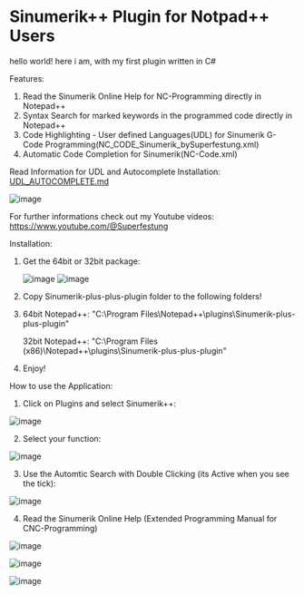 # Sinumerik++ Plugin for Notpad++ Users

hello world! here i am, with my first plugin written in C#

Features:
1. Read the Sinumerik Online Help for NC-Programming directly in Notepad++
2. Syntax Search for marked keywords in the programmed code directly in Notepad++
3. Code Highlighting - User defined Languages(UDL) for Sinumerik G-Code Programming(NC_CODE_Sinumerik_bySuperfestung.xml)
4. Automatic Code Completion for Sinumerik(NC-Code.xml)

Read Information for UDL and Autocomplete Installation:
[UDL_AUTOCOMPLETE.md](https://github.com/superfestung/Sinumerik-plus-plus-plugin/blob/master/UDL_AUTOCOMPLETE.md)

![image](https://github.com/user-attachments/assets/4eb14ba2-4d39-4ef7-8bd7-82ffad632667)

For further informations check out my Youtube videos: 
https://www.youtube.com/@Superfestung

Installation:
    
1. Get the 64bit or 32bit package:
      
      ![image](https://github.com/user-attachments/assets/3e494ce0-bdc0-4c4f-9f4c-3b497180c0ad) ![image](https://github.com/user-attachments/assets/98708862-56eb-4208-809d-eca2a168d286)

   
   
2. Copy Sinumerik-plus-plus-plugin folder to the following folders!
3. 64bit Notepad++: "C:\Program Files\Notepad++\plugins\Sinumerik-plus-plus-plugin"
   
   32bit Notepad++: "C:\Program Files (x86)\Notepad++\plugins\Sinumerik-plus-plus-plugin"
5. Enjoy!
   
How to use the Application:

1. Click on Plugins and select Sinumerik++:
   
![image](https://github.com/user-attachments/assets/4ac7e0e6-6c16-4d6e-9a44-c4fcb1c79221)

2. Select your function:
   
![image](https://github.com/user-attachments/assets/3c1bb507-91ef-4f31-92b9-e58d5de1452f)

3. Use the Automtic Search with Double Clicking (its Active when you see the tick):

![image](https://github.com/user-attachments/assets/2c43f852-902e-453c-9c02-e5b668a8fd64)

4. Read the Sinumerik Online Help (Extended Programming Manual for CNC-Programming)

![image](https://github.com/user-attachments/assets/1f875797-fafa-4fd8-9b62-e29acfda85b9)

![image](https://github.com/user-attachments/assets/6db34e3c-7c30-4e8f-b954-4c9490253d25)

![image](https://github.com/user-attachments/assets/6e4d1bb9-bd1c-4dd7-880b-ab5e0e458254)





